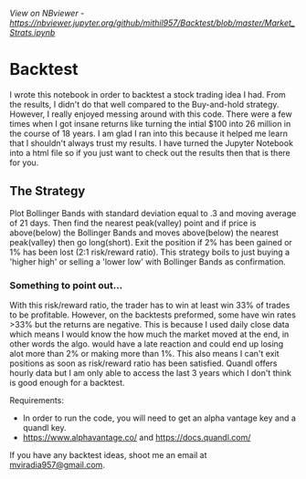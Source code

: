 
 *View on NBviewer - https://nbviewer.jupyter.org/github/mithil957/Backtest/blob/master/Market_Strats.ipynb*
# Backtest
I wrote this notebook in order to backtest a stock trading idea I had. From the results, I didn't do that well compared to the Buy-and-hold strategy. However, I really enjoyed messing around with this code. There were a few times when I got insane returns like turning the intial $100 into 26 million in the course of 18 years. I am glad I ran into this because it helped me learn that I shouldn't always trust my results. I have turned the Jupyter Notebook into a html file so if you just want to check out the results then that is there for you. 

## The Strategy
Plot Bollinger Bands with standard deviation equal to .3 and moving average of 21 days. Then find the nearest peak(valley) point and if price is above(below) the Bollinger Bands and moves above(below) the nearest peak(valley) then go long(short). Exit the position if 2% has been gained or 1% has been lost (2:1 risk/reward ratio). This strategy boils to just buying a 'higher high' or selling a 'lower low' with Bollinger Bands as confirmation.

### Something to point out...
With this risk/reward ratio, the trader has to win at least win 33% of trades to be profitable. However, on the backtests preformed, some have win rates >33% but the returns are negative. This is because I used daily close data which means I would know the how much the market moved at the end, in other words the algo. would have a late reaction and could end up losing alot more than 2% or making more than 1%. This also means I can't exit positions as soon as risk/reward ratio has been satisfied. Quandl offers hourly data but I am only able to access the last 3 years which I don't think is good enough for a backtest.


Requirements: 
- In order to run the code, you will need to get an alpha vantage key and a quandl key.
- https://www.alphavantage.co/ and https://docs.quandl.com/

If you have any backtest ideas, shoot me an email at mviradia957@gmail.com. 
